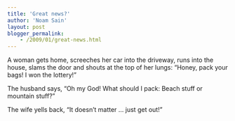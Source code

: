 ```yaml
---
title: 'Great news?'
author: 'Noam Sain'
layout: post
blogger_permalink:
    - /2009/01/great-news.html
---
```


A woman gets home, screeches her car into the driveway, runs into the house, slams the door and shouts at the top of her lungs: “Honey, pack your bags! I won the lottery!”

The husband says, “Oh my God! What should I pack: Beach stuff or mountain stuff?”

The wife yells back, “It doesn’t matter … just get out!”